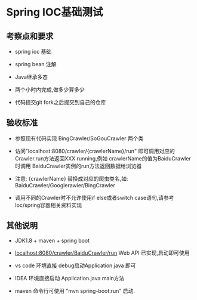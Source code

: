 # Spring IOC基础测试

## 考察点和要求

- spring ioc 基础

- spring bean 注解

- Java继承多态

- 两个小时内完成,做多少算多少

- 代码提交git fork之后提交到自己的仓库


## 验收标准

- 参照现有代码实现 BingCrawler/SoGouCrawler 两个类

- 访问"localhost:8080/crawler/{crawlerName}/run" 即可调用对应的Crawler.run方法返回XXX running,例如 crawlerName的值为BaiduCrawler时调用 BaiduCrawler实例的run方法返回数据给浏览器

- 注意: {crawlerName} 替换成对应的爬虫类名,如: BaiduCrawler/Googlerawler/BingCrawler

- 调用不同的Crawler时不允许使用if else或者switch case语句,请参考Ioc/spring容器相关资料实现


## 其他说明

- JDK1.8 + maven + spring boot

- [localhost:8080/crawler/BaiduCrawler/run](localhost:8080/crawler/{爬虫名称:如BaiduCrawler}/run) Web API 已实现,启动即可使用

- vs code 环境直接 debug启动Application.java 即可

- IDEA 环境直接启动 Application.java main方法

- maven 命令行可使用 "mvn spring-boot:run" 启动.
